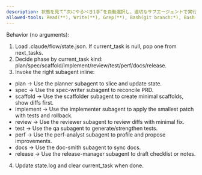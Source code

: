 ```yaml
---
description: 状態を見て“次にやるべき1手”を自動選択し、適切なサブエージェントで実行します。
allowed-tools: Read(**), Write(**), Grep(**), Bash(git branch:*), Bash(git diff:*), Bash(git status:*)
---
```

Behavior (no arguments):
1) Load .claude/flow/state.json. If current_task is null, pop one from next_tasks.
2) Decide phase by current_task kind: plan/spec/scaffold/implement/review/test/perf/docs/release.
3) Invoke the right subagent inline:
- plan → Use the planner subagent to slice and update state.
- spec → Use the spec-writer subagent to reconcile PRD.
- scaffold → Use the scaffolder subagent to create minimal scaffolds, show diffs first.
- implement → Use the implementer subagent to apply the smallest patch with tests and rollback.
- review → Use the reviewer subagent to review diffs with minimal fix.
- test → Use the qa subagent to generate/strengthen tests.
- perf → Use the perf-analyst subagent to profile and propose improvements.
- docs → Use the doc-smith subagent to sync docs.
- release → Use the release-manager subagent to draft checklist or notes.
4) Update state.log and clear current_task when done.